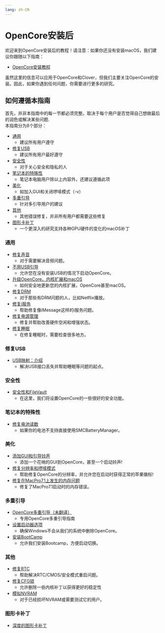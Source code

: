 ```yaml
---
lang: zh-CN
---
```

# OpenCore安装后

欢迎来到OpenCore安装后的教程！请注意：如果你还没有安装macOS，我们建议你跟随以下指南：

* [OpenCore安装教程](https://xuanxuan1231.github.io/OpenCore-Install-Guide/)

虽然这里的信息可以应用于OpenCore和Clover，但我们主要关注OpenCore的安装。因此，如果你遇到任何问题，你需要进行更多的研究。

## 如何遵循本指南
首先，并非本指南中的每一节都必须完整。取决于每个用户是否觉得自己想做最后的润色或解决某些问题.  
本指南分为8个部分：

* [通用](#universal)
  * 建议所有用户遵守
* [修复USB](#usb-fixes)
  * 建议所有用户最好遵守
* [安全性](#security)
  * 对于关心安全和隐私的人
* [笔记本的特殊性](#laptop-specifics)
  * 笔记本电脑用户除以上内容外，还建议遵循此项
* [美化](#cosmetics)
  * 如加入GUI和关闭啰嗦模式（-v）
* [多重引导](#multiboot)
  * 针对多引导用户的建议
* [其他](#miscellaneous)
  * 其他错误修复，并非所有用户都需要这些修复
* [图形卡补丁](#gpu-patching)
  * 一个更深入的研究支持各种GPU硬件的变化的macOS补丁

### 通用

* [修复声音](./universal/audio.md)
  * 对于需要解决音频问题。
* [不用USB引导](./universal/oc2hdd.md)
  * 允许您在没有安装USB的情况下启动OpenCore。
* [升级OpenCore，内核扩展和macOS](./universal/update.md)
  * 如何安全地更新您的内核扩展，OpenCore甚至macOS。
* [修复DRM](./universal/drm.md)
  * 对于那些有DRM问题的人，比如Netflix播放。
* [修复i服务](./universal/iservices.md)
  * 帮助修复像iMessage这样的i服务问题。
* [修复电源管理](./universal/pm.md)
  * 修复并帮助改善硬件空闲和增强状态。
* [修复睡眠](./universal/sleep.md)
  * 在修复睡眠时，需要检查很多地方。

### 修复USB

* [USB映射：介绍](./usb/README.md)
  * 解决USB接口丢失并帮助睡眠等问题的起点。

### 安全性

* [安全性和FileVault](./universal/security.md)
  * 在这里，我们将设置OpenCore的一些很好的安全功能。

### 笔记本的特殊性

* [修复电池读数](./laptop-specific/battery.md)
  * 如果你的电池不支持直接使用SMCBatteryManager。

### 美化

* [添加GUI和引导铃声](./cosmetic/gui.md)
  * 添加一个花哨的GUI到OpenCore，甚至一个启动铃声!
* [修复分辨率和啰嗦模式](./cosmetic/verbose.md)
  * 帮助修复OpenCore的分辨率，并允许您在启动时获得正常的苹果徽标!
* [修复在MacPro7,1上发生的内存问题](./universal/memory.md)
  * 修复了MacPro7.1启动时的内存错误。

### 多重引导

* [OpenCore多重引导（未翻译）](https://dortania.github.io/OpenCore-Multiboot/)
  * 专用OpenCore多重引导指南
* [设置启动器选项](./multiboot/bootstrap.md)
  * 确保Windows不会从我们的系统中删除OpenCore。
* [安装BootCamp](./multiboot/bootcamp.md)
  * 允许我们安装Bootcamp，方便启动切换。

### 其他

* [修复RTC](./misc/rtc.md)
  * 帮助解决RTC/CMOS/安全模式重启问题。
* [修复CFG锁](./misc/msr-lock.md)
  * 允许删除一些内核补丁以获得更好的稳定性
* [模拟NVRAM](./misc/nvram.md)
  * 对于已经损坏NVRAM或需要测试它的用户。

### 图形卡补丁

* [深度的图形卡补丁](./gpu-patching/README.md)
